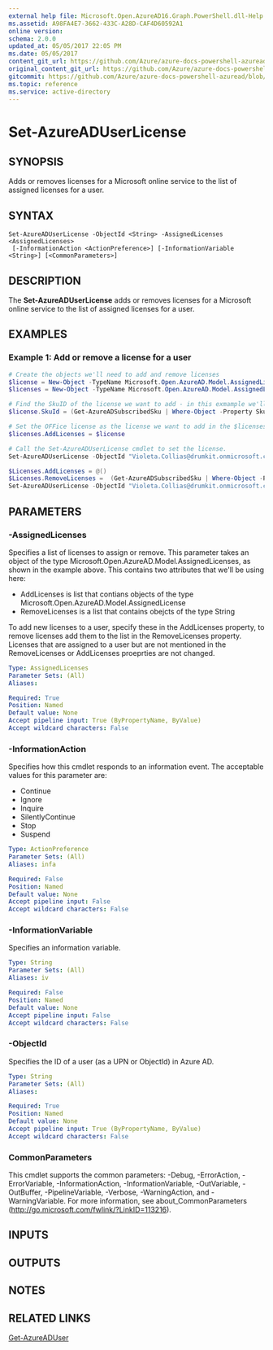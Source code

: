 ```yaml
---
external help file: Microsoft.Open.AzureAD16.Graph.PowerShell.dll-Help.xml
ms.assetid: A98FA4E7-3662-433C-A28D-CAF4D60592A1
online version:
schema: 2.0.0
updated_at: 05/05/2017 22:05 PM
ms.date: 05/05/2017
content_git_url: https://github.com/Azure/azure-docs-powershell-azuread/blob/RobdeJong-patch-9/Azure%20AD%20Cmdlets/AzureAD/v2/Set-AzureADUserLicense.md
original_content_git_url: https://github.com/Azure/azure-docs-powershell-azuread/blob/RobdeJong-patch-9/Azure%20AD%20Cmdlets/AzureAD/v2/Set-AzureADUserLicense.md
gitcommit: https://github.com/Azure/azure-docs-powershell-azuread/blob/1dac7be9627442db2708b233c8e41cb23ede5ec3
ms.topic: reference
ms.service: active-directory
---
```


# Set-AzureADUserLicense

## SYNOPSIS
Adds or removes licenses for a Microsoft online service to the list of assigned licenses for a user.

## SYNTAX

```
Set-AzureADUserLicense -ObjectId <String> -AssignedLicenses <AssignedLicenses>
 [-InformationAction <ActionPreference>] [-InformationVariable <String>] [<CommonParameters>]
```

## DESCRIPTION
The **Set-AzureADUserLicense** adds or removes licenses for a Microsoft online service to the list of assigned licenses for a user.

## EXAMPLES

### Example 1: Add or remove a license for a user

```powershell
# Create the objects we'll need to add and remove licenses
$license = New-Object -TypeName Microsoft.Open.AzureAD.Model.AssignedLicense
$licenses = New-Object -TypeName Microsoft.Open.AzureAD.Model.AssignedLicenses

# Find the SkuID of the license we want to add - in this exmample we'll use the O365_BUSINESS_PREMIUM license
$license.SkuId = (Get-AzureADSubscribedSku | Where-Object -Property SkuPartNumber -Value "O365_BUSINESS_PREMIUM" -EQ).SkuID

# Set the OFFice license as the license we want to add in the $licenses object
$licenses.AddLicenses = $license

# Call the Set-AzureADUserLicense cmdlet to set the license.
Set-AzureADUserLicense -ObjectId "Violeta.Collias@drumkit.onmicrosoft.com" -AssignedLicenses $licenses

$Licenses.AddLicenses = @()
$Licenses.RemoveLicenses =  (Get-AzureADSubscribedSku | Where-Object -Property SkuPartNumber -Value "O365_BUSINESS_PREMIUM" -EQ).SkuID
Set-AzureADUserLicense -ObjectId "Violeta.Collias@drumkit.onmicrosoft.com" -AssignedLicenses $licenses 
```

## PARAMETERS

### -AssignedLicenses
Specifies a list of licenses to assign or remove. This parameter takes an object of the type Microsoft.Open.AzureAD.Model.AssignedLicenses, as shown in the example above. This contains two attributes that we'll be using here: 
+ AddLicenses is list that contians objects of the type Microsoft.Open.AzureAD.Model.AssignedLicense
+ RemoveLicenses is a list that contains obejcts of the type String

To add new licenses to a user, specify these in the AddLicenses property, to remove licenses add them to the list in the RemoveLicenses property. Licenses that are assigned to a user but are not mentioned in the RemoveLicenses or AddLicenses proeprties are not changed.

```yaml
Type: AssignedLicenses
Parameter Sets: (All)
Aliases: 

Required: True
Position: Named
Default value: None
Accept pipeline input: True (ByPropertyName, ByValue)
Accept wildcard characters: False
```

### -InformationAction
Specifies how this cmdlet responds to an information event. The acceptable values for this parameter are:

- Continue
- Ignore
- Inquire
- SilentlyContinue
- Stop
- Suspend

```yaml
Type: ActionPreference
Parameter Sets: (All)
Aliases: infa

Required: False
Position: Named
Default value: None
Accept pipeline input: False
Accept wildcard characters: False
```

### -InformationVariable
Specifies an information variable.

```yaml
Type: String
Parameter Sets: (All)
Aliases: iv

Required: False
Position: Named
Default value: None
Accept pipeline input: False
Accept wildcard characters: False
```

### -ObjectId
Specifies the ID of a user (as a UPN or ObjectId) in Azure AD. 

```yaml
Type: String
Parameter Sets: (All)
Aliases: 

Required: True
Position: Named
Default value: None
Accept pipeline input: True (ByPropertyName, ByValue)
Accept wildcard characters: False
```

### CommonParameters
This cmdlet supports the common parameters: -Debug, -ErrorAction, -ErrorVariable, -InformationAction, -InformationVariable, -OutVariable, -OutBuffer, -PipelineVariable, -Verbose, -WarningAction, and -WarningVariable. For more information, see about_CommonParameters (http://go.microsoft.com/fwlink/?LinkID=113216).

## INPUTS

## OUTPUTS

## NOTES

## RELATED LINKS

[Get-AzureADUser](./Get-AzureADUser.md) 
